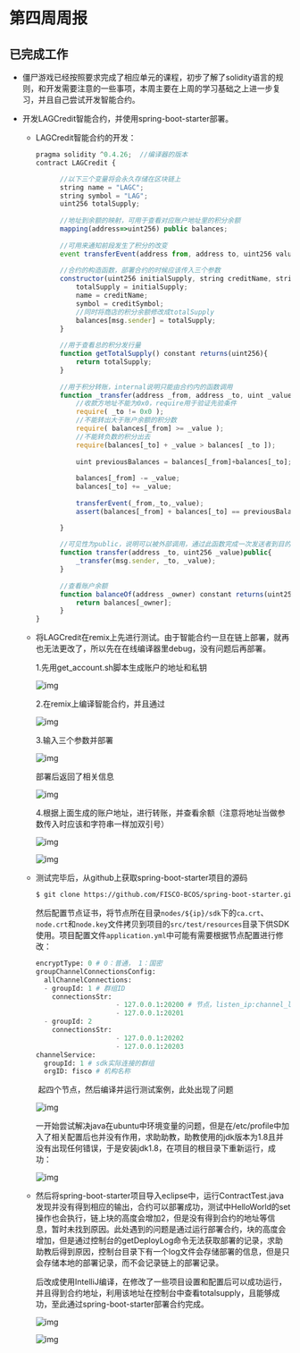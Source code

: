 # 第四周周报

## 已完成工作

* 僵尸游戏已经按照要求完成了相应单元的课程，初步了解了solidity语言的规则，和开发需要注意的一些事项，本周主要在上周的学习基础之上进一步复习，并且自己尝试开发智能合约。

* 开发LAGCredit智能合约，并使用spring-boot-starter部署。

  * LAGCredit智能合约的开发：

    ```javascript
    pragma solidity ^0.4.26;  //编译器的版本
    contract LAGCredit {
    
          //以下三个变量将会永久存储在区块链上
          string name = "LAGC";
          string symbol = "LAG";
          uint256 totalSupply;
          
          //地址到余额的映射，可用于查看对应账户地址里的积分余额
          mapping(address=>uint256) public balances;
        
          //可用来通知前段发生了积分的改变
          event transferEvent(address from, address to, uint256 value);
          
          //合约的构造函数，部署合约的时候应该传入三个参数
          constructor(uint256 initialSupply, string creditName, string creditSymbol) public{
              totalSupply = initialSupply;
              name = creditName;
              symbol = creditSymbol;
              //同时将商店的积分余额修改成totalSupply
              balances[msg.sender] = totalSupply;
          }
          
          //用于查看总的积分发行量
          function getTotalSupply() constant returns(uint256){
              return totalSupply;
          }
          
          //用于积分转账，internal说明只能由合约内的函数调用
          function _transfer(address _from, address _to, uint _value) internal{
              //收款方地址不能为0x0，require用于验证先验条件
              require( _to != 0x0 );
              //不能转出大于账户余额的积分数
              require( balances[_from] >= _value );
              //不能转负数的积分出去
              require(balances[_to] + _value > balances[ _to ]);
              
              uint previousBalances = balances[_from]+balances[_to];
              
              balances[_from] -= _value;
              balances[_to] += _value;
              
              transferEvent(_from,_to,_value);
              assert(balances[_from] + balances[_to] == previousBalances);
    
          }
          
          //可见性为public，说明可以被外部调用，通过此函数完成一次发送者到目的地址的积分交易
          function transfer(address _to, uint256 _value)public{
              _transfer(msg.sender, _to, _value);
          }
          
          //查看账户余额
          function balanceOf(address _owner) constant returns(uint256){
              return balances[_owner];
          }
    }
    
    ```

  * 将LAGCredit在remix上先进行测试。由于智能合约一旦在链上部署，就再也无法更改了，所以先在在线编译器里debug，没有问题后再部署。

    1.先用get_account.sh脚本生成账户的地址和私钥

    ![img](https://github.com/2019-scut-practical-training-team/webank/blob/dev/day2/邹鹏宇/img/2.png)

    2.在remix上编译智能合约，并且通过

    ![img](https://github.com/2019-scut-practical-training-team/webank/blob/dev/day2/邹鹏宇/img/1.png)

    3.输入三个参数并部署

    ![img](https://github.com/2019-scut-practical-training-team/webank/blob/dev/day2/邹鹏宇/img/3.png)

    部署后返回了相关信息

    ![img](https://github.com/2019-scut-practical-training-team/webank/blob/dev/day2/邹鹏宇/img/4.png)

    4.根据上面生成的账户地址，进行转账，并查看余额（注意将地址当做参数传入时应该和字符串一样加双引号）

    ![img](https://github.com/2019-scut-practical-training-team/webank/blob/dev/day2/邹鹏宇/img/5.png)

    ![img](https://github.com/2019-scut-practical-training-team/webank/blob/dev/day2/邹鹏宇/img/6.png)

  * 测试完毕后，从github上获取spring-boot-starter项目的源码

    ``` bash
    $ git clone https://github.com/FISCO-BCOS/spring-boot-starter.git
    ```

    ​       然后配置节点证书，将节点所在目录`nodes/${ip}/sdk`下的`ca.crt`、`node.crt`和`node.key`文件拷贝到项目的`src/test/resources`目录下供SDK使用。项目配置文件`application.yml`中可能有需要根据节点配置进行修改：

    ```python
    encryptType: 0 # 0：普通， 1：国密
    groupChannelConnectionsConfig:
      allChannelConnections:
      - groupId: 1 # 群组ID
        connectionsStr:
                        - 127.0.0.1:20200 # 节点，listen_ip:channel_listen_port
                        - 127.0.0.1:20201
      - groupId: 2
        connectionsStr:
                        - 127.0.0.1:20202
                        - 127.0.0.1:20203
    channelService:
      groupId: 1 # sdk实际连接的群组
      orgID: fisco # 机构名称
    ```

    ​         起四个节点，然后编译并运行测试案例，此处出现了问题

    ![img](https://github.com/2019-scut-practical-training-team/webank/blob/dev/day2/邹鹏宇/img/7.png)

    ​        一开始尝试解决java在ubuntu中环境变量的问题，但是在/etc/profile中加入了相关配置后也并没有作用，求助助教，助教使用的jdk版本为1.8且并没有出现任何错误，于是安装jdk1.8，在项目的根目录下重新运行，成功：

    ![img](https://github.com/2019-scut-practical-training-team/webank/blob/dev/day2/邹鹏宇/img/8.png)

  * 然后将spring-boot-starter项目导入eclipse中，运行ContractTest.java发现并没有得到相应的输出，合约可以部署成功，测试中HelloWorld的set操作也会执行，链上块的高度会增加2，但是没有得到合约的地址等信息，暂时未找到原因。此处遇到的问题是通过运行部署合约，块的高度会增加，但是通过控制台的getDeployLog命令无法获取部署的记录，求助助教后得到原因，控制台目录下有一个log文件会存储部署的信息，但是只会存储本地的部署记录，而不会记录链上的部署记录。

    ​         后改成使用IntelliJ编译，在修改了一些项目设置和配置后可以成功运行，并且得到合约地址，利用该地址在控制台中查看totalsupply，且能够成功，至此通过spring-boot-starter部署合约完成。

    ![img](https://github.com/2019-scut-practical-training-team/webank/blob/dev/day2/邹鹏宇/img/9.png)

    ![img](https://github.com/2019-scut-practical-training-team/webank/blob/dev/day2/邹鹏宇/img/10.png)
    
    


